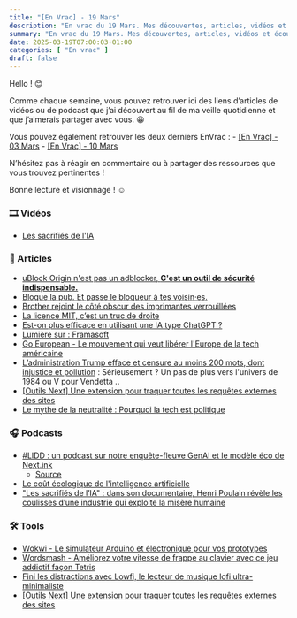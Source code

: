 ```yaml
---
title: "[En Vrac] - 19 Mars"
description: "En vrac du 19 Mars. Mes découvertes, articles, vidéos et écoute qui m'ont intéressé et que je veux partager."
summary: "En vrac du 19 Mars. Mes découvertes, articles, vidéos et écoute qui m'ont intéressé et que je veux partager."
date: 2025-03-19T07:00:03+01:00
categories: [ "En vrac" ]
draft: false
---
```


Hello ! 😊

Comme chaque semaine, vous pouvez retrouver ici des liens d’articles de vidéos ou de podcast que j’ai découvert au fil de ma veille quotidienne et que j’aimerais partager avec vous. 😀

Vous pouvez également retrouver les deux derniers EnVrac :
    - [[En Vrac] - 03 Mars](https://blog.victorprouff.fr/en-vracs/2025-03-03-envrac/)
    - [[En Vrac] - 10 Mars](https://blog.victorprouff.fr/en-vracs/2025-03-10-envrac/)

N’hésitez pas à réagir en commentaire ou à partager des ressources que vous trouvez pertinentes !

Bonne lecture et visionnage ! ☺️

### 🎞️ Vidéos
- [Les sacrifiés de l'IA](https://www.france.tv/documentaires/documentaires-societe/6888928-les-sacrifies-de-l-ia.html#about-section)
### 📖 Articles
- [uBlock Origin n'est pas un adblocker, **C'est un outil de sécurité indispensable.**](https://blog.middleearth.fr/ublock-origin-nest-pas-un-adblocker.html)
- [Bloque la pub. Et passe le bloqueur à tes voisin·es.](https://bloquelapub.net/)
- [Brother rejoint le côté obscur des imprimantes verrouillées](https://korben.info/brother-rejoint-cote-obscur-imprimantes-verrouillees.html)
- [La licence MIT, c’est un truc de droite](https://mart-e.be/2024/12/la-licence-mit-cest-un-truc-de-droite)
- [Est-on plus efficace en utilisant une IA type ChatGPT ?](https://tugaleres.com/2025/03/04/est-on-plus-efficace-en-utilisant-une-ia-type-chatgpt/)
- [Lumière sur : Framasoft](https://www.gaminglinux.fr/lumiere-sur-framasoft/)
- [Go European - Le mouvement qui veut libérer l'Europe de la tech américaine](https://korben.info/go-european-extension-alternatives-europeennes-tech.html)
- [L’administration Trump efface et censure au moins 200 mots, dont injustice et pollution](https://next.ink/174842/ladministration-trump-efface-et-censure-au-moins-200-mots-dont-injustice-et-pollution/) : Sérieusement ? Un pas de plus vers l'univers de 1984 ou V pour Vendetta ..
- [[Outils Next] Une extension pour traquer toutes les requêtes externes des sites](https://next.ink/173978/outils-next-une-extension-pour-traquer-toutes-les-requetes-externes-des-sites/)
- [Le mythe de la neutralité : Pourquoi la tech est politique](https://eventuallycoding.com/2025/03/tech-neutrality)
### 🎧 Podcasts
- [#LIDD : un podcast sur notre enquête-fleuve GenAI et le modèle éco de Next.ink](https://next.ink/brief_article/lidd-un-podcast-sur-notre-enquete-fleuve-genai-et-le-modele-eco-de-next-ink/)
    - [Source](Next.ink)
- [Le coût écologique de l'intelligence artificielle](https://www.radiofrance.fr/franceinter/podcasts/la-terre-au-carre/la-terre-au-carre-du-lundi-10-fevrier-2025-3809708)
- ["Les sacrifiés de l’IA" : dans son documentaire, Henri Poulain révèle les coulisses d’une industrie qui exploite la misère humaine](https://www.francetvinfo.fr/replay-radio/info-medias/les-sacrifies-de-l-ia-dans-son-documentaire-henri-poulain-revele-les-coulisses-d-une-industrie-qui-exploite-la-misere-humaine_7038260.html)
### 🛠️ Tools
- [Wokwi - Le simulateur Arduino et électronique pour vos prototypes](https://korben.info/wokwi-le-simulateur-arduino-et-electronique-pour-vos-prototypes.html)
- [Wordsmash - Améliorez votre vitesse de frappe au clavier avec ce jeu addictif façon Tetris](https://korben.info/wordsmash-ameliorez-votre-vitesse-de-frappe-au-clavier-avec-ce-jeu-addictif-facon-tetris.html)
- [Fini les distractions avec Lowfi, le lecteur de musique lofi ultra-minimaliste](https://korben.info/lowfi-lecteur-musique-lofi-ligne-commande-sans-distraction.html)
- [[Outils Next] Une extension pour traquer toutes les requêtes externes des sites](https://next.ink/173978/outils-next-une-extension-pour-traquer-toutes-les-requetes-externes-des-sites/) 